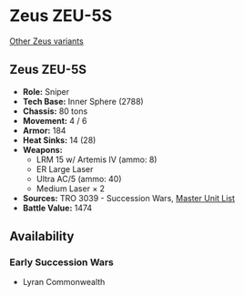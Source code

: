 # Zeus ZEU-5S

[Other Zeus variants](../zeus.md)

## Zeus ZEU-5S
- **Role:** Sniper
- **Tech Base:** Inner Sphere (2788)
- **Chassis:** 80 tons
- **Movement:** 4 / 6
- **Armor:** 184
- **Heat Sinks:** 14 (28)
- **Weapons:**
  - LRM 15 w/ Artemis IV (ammo: 8)
  - ER Large Laser
  - Ultra AC/5 (ammo: 40)
  - Medium Laser × 2
- **Sources:** TRO 3039 - Succession Wars, [Master Unit List](http://masterunitlist.info/Unit/Details/3640/zeus-zeu-5s)
- **Battle Value:** 1474

## Availability

### Early Succession Wars
- Lyran Commonwealth

